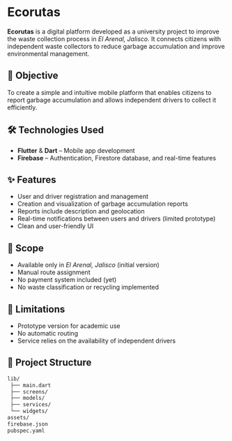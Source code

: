 # Ecorutas

**Ecorutas** is a digital platform developed as a university project to improve the waste collection process in *El Arenal, Jalisco*. It connects citizens with independent waste collectors to reduce garbage accumulation and improve environmental management.

## 🌱 Objective

To create a simple and intuitive mobile platform that enables citizens to report garbage accumulation and allows independent drivers to collect it efficiently.

## 🛠️ Technologies Used

- **Flutter** & **Dart** – Mobile app development
- **Firebase** – Authentication, Firestore database, and real-time features

## ✨ Features

- User and driver registration and management
- Creation and visualization of garbage accumulation reports
- Reports include description and geolocation
- Real-time notifications between users and drivers (limited prototype)
- Clean and user-friendly UI

## 📍 Scope

- Available only in *El Arenal, Jalisco* (initial version)
- Manual route assignment
- No payment system included (yet)
- No waste classification or recycling implemented

## 🚧 Limitations

- Prototype version for academic use
- No automatic routing
- Service relies on the availability of independent drivers

## 📁 Project Structure

```bash
lib/
 ├── main.dart
 ├── screens/
 ├── models/
 ├── services/
 └── widgets/
assets/
firebase.json
pubspec.yaml

